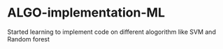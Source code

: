 # ALGO-implementation-ML
Started learning to implement code on different alogorithm like SVM and Random forest 

